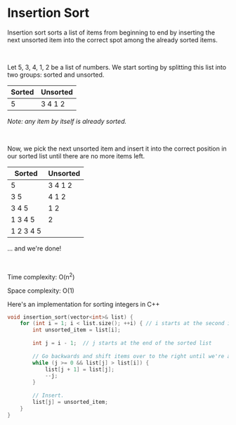 # Insertion Sort

Insertion sort sorts a list of items from beginning to end by inserting the next unsorted item into the correct spot among the already sorted items.

<br />

Let 5, 3, 4, 1, 2 be a list of numbers. We start sorting by splitting this list into two groups: sorted and unsorted.

Sorted | Unsorted
-|-
5 | 3 4 1 2

*Note: any item by itself is already sorted.*

<br />

Now, we pick the next unsorted item and insert it into the correct position in our sorted list until there are no more items left.

Sorted | Unsorted
-|-
5 | 3 4 1 2
3 5 | 4 1 2
3 4 5 | 1 2
1 3 4 5 | 2
1 2 3 4 5 |

... and we're done!

<br />

Time complexity: O(n<sup>2</sup>)

Space complexity: O(1)

Here's an implementation for sorting integers in C++
```C++
void insertion_sort(vector<int>& list) {
    for (int i = 1; i < list.size(); ++i) { // i starts at the second item
        int unsorted_item = list[i];
        
        int j = i - 1;  // j starts at the end of the sorted list
        
        // Go backwards and shift items over to the right until we're at the right spot.
        while (j >= 0 && list[j] > list[i]) {
            list[j + 1] = list[j];
            --j;
        }
        
        // Insert.
        list[j] = unsorted_item;
    }
}
```
